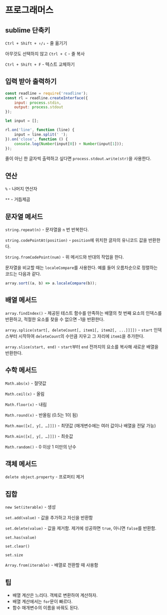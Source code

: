 # 프로그래머스

## sublime 단축키

`Ctrl + Shift + ↑/↓` - 줄 옮기기

아무것도 선택하지 않고 `Ctrl + C` - 줄 복사

`Ctrl + Shift + F` - 텍스트 교체하기

## 입력 받아 출력하기

```js
const readline = require('readline');
const rl = readline.createInterface({
    input: process.stdin,
    output: process.stdout
});

let input = [];

rl.on('line', function (line) {
    input = line.split(' ');
}).on('close', function () {
    console.log(Number(input[0]) + Number(input[1]));
});
```

줄이 아닌 한 글자씩 출력하고 싶다면 `process.stdout.write(str)`을 사용한다.

## 연산

`%` - 나머지 연산자

`**` - 거듭제곱

## 문자열 메서드

`string.repeat(n)` - 문자열을 `n` 번 반복한다.

`string.codePointAt(position)` - `position`에 위치한 글자의 유니코드 값을 반환한다.

`String.fromCodePoint(num)` - 위 메서드와 반대의 작업을 한다.

문자열을 비교할 때는 `localeCompare`를 사용한다. 예를 들어 오름차순으로 정렬하는 코드는 다음과 같다.

```js
array.sort((a, b) => a.localeCompare(b));
```

## 배열 메서드

`array.findIndex()` - 제공된 테스트 함수를 만족하는 배열의 첫 번째 요소의 인덱스를 반환하고, 적절한 요소를 찾을 수 없으면 -1을 반환한다.

`array.splice(start[, deleteCount[, item1[, item2[, ...]]]])` - `start` 인덱스부터 시작하여 `deleteCount`의 수만큼 지우고 그 자리에 `item1`을 추가한다.

`array.slice(start, end)` - `start`부터 `end` 전까지의 요소를 복사해 새로운 배열을 반환한다.

## 수학 메서드

`Math.abs(x)` - 절댓값

`Math.ceil(x)` - 올림

`Math.floor(x)` - 내림

`Math.round(x)` - 반올림 (0.5는 1이 됨)

`Math.max([x[, y[, …]]])` - 최댓값 (매개변수에는 여러 값이나 배열을 전달 가능)

`Math.min([x[, y[, …]]])` - 최솟값

`Math.random()` - 0 이상 1 미만의 난수

## 객체 메서드

`delete object.property` - 프로퍼티 제거

## 집합

`new Set(iterable)` - 생성

`set.add(value)` - 값을 추가하고 자신을 반환함

`set.delete(value)` - 값을 제거함. 제거에 성공하면 `true`, 아니면 `false`를 반환함.

`set.has(value)`

`set.clear()`

`set.size`

`Array.from(iterable)` - 배열로 전환할 때 사용함

## 팁

- 배열 계산은 느리다. 객체로 변환하여 계산하자.
- 배열 계산에서는 `for`문이 빠르다.
- 함수 매개변수의 이름을 바꿔도 된다.
